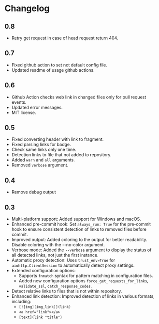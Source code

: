 # Changelog

## 0.8

- Retry get request in case of head request return 404.

## 0.7

- Fixed github action to set not default config file.
- Updated readme of usage github actions.

## 0.6

- Github Action checks web link in changed files only for pull request events.
- Updated error messages.
- MIT license.

## 0.5

- Fixed converting header with link to fragment.
- Fixed parsing links for badge.
- Check same links only one time.
- Detection links to file that not added to repository.
- Added `warn` and `all` arguments.
- Removed `verbose` argument.

## 0.4

- Remove debug output

## 0.3

- Multi-platform support: Added support for Windows and macOS.
- Enhanced pre-commit hook: Set `always_run: True` for the pre-commit hook to ensure consistent detection of links to removed files before commit.
- Improved output: Added coloring to the output for better readability. Disable coloring with the --no-color argument.
- Verbose mode: Added the `--verbose` argument to display the status of all detected links, not just the first instance.
- Automatic proxy detection: Uses `trust_env=True` for `aiohttp.ClientSession` to automatically detect proxy settings.
- Extended configuration options:
  - Supports `fnmatch` syntax for pattern matching in configuration files.
  - Added new configuration options `force_get_requests_for_links`, `validate_ssl`, `catch_response_codes`.
- Detect relative links to files that is not within repository.
- Enhanced link detection: Improved detection of links in various formats, including:
  - `[![img](img_link)](link)`
  - `<a href="link"></a>`
  - `[text](link "title")`
